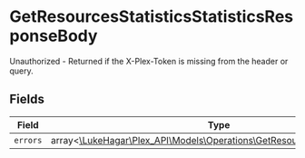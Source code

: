 # GetResourcesStatisticsStatisticsResponseBody

Unauthorized - Returned if the X-Plex-Token is missing from the header or query.


## Fields

| Field                                                                                                                                | Type                                                                                                                                 | Required                                                                                                                             | Description                                                                                                                          |
| ------------------------------------------------------------------------------------------------------------------------------------ | ------------------------------------------------------------------------------------------------------------------------------------ | ------------------------------------------------------------------------------------------------------------------------------------ | ------------------------------------------------------------------------------------------------------------------------------------ |
| `errors`                                                                                                                             | array<[\LukeHagar\Plex_API\Models\Operations\GetResourcesStatisticsErrors](../../Models/Operations/GetResourcesStatisticsErrors.md)> | :heavy_minus_sign:                                                                                                                   | N/A                                                                                                                                  |